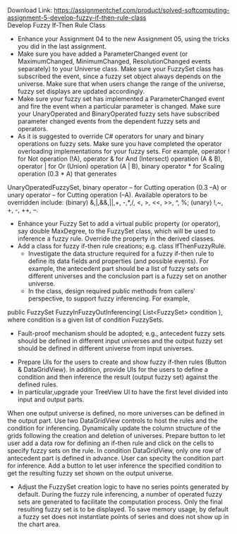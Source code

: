 Download Link: https://assignmentchef.com/product/solved-softcomputing-assignment-5-develop-fuzzy-if-then-rule-class
<br>
Develop Fuzzy If-Then Rule Class

<ul>

 <li>Enhance your Assignment 04 to the new Assignment 05, using the tricks you did in the last assignment.</li>

 <li>Make sure you have added a ParameterChanged event (or MaximumChanged, MinimumChanged, ResolutionChanged events separately) to your Universe class. Make sure your FuzzySet class has subscribed the event, since a fuzzy set object always depends on the universe. Make sure that when users change the range of the universe, fuzzy set displays are updated accordingly.</li>

 <li>Make sure your fuzzy set has implemented a ParameterChanged event and fire the event when a particular parameter is changed. Make sure your UnaryOperated and BinaryOperated fuzzy sets have subscribed parameter changed events from the dependent fuzzy sets and operators.</li>

 <li>As it is suggested to override C# operators for unary and binary operations on fuzzy sets. Make sure you have completed the operator overloading implementations for your fuzzy sets. For example, operator ! for Not operation (!A), operator &amp; for And (Intersect) operation (A &amp; B), operator | for Or (Union) operation (A | B), binary operator * for Scaling operation (0.3 * A) that generates</li>

</ul>

UnaryOperatedFuzzySet, binary operator – for Cutting operation (0.3 –A) or unary operator – for Cutting operation (–A). Available operators to be overridden include: (binary) &amp;,|,&amp;&amp;,||,+, -,*,/, &lt;, &gt;, &lt;&lt;, &gt;&gt;, ^, %; (unary) !,~, +, -, ++, –.

<ul>

 <li>Enhance your Fuzzy Set to add a virtual public property (or operator), say double MaxDegree, to the FuzzySet class, which will be used to inference a fuzzy rule. Override the property in the derived classes.</li>

 <li>Add a class for fuzzy if-then rule creations; e.g. class IfThenFuzzyRule.

  <ul>

   <li>Investigate the data structure required for a fuzzy if-then rule to define its data fields and properties (and possible events). For example, the antecedent part should be a list of fuzzy sets on different universes and the conclusion part is a fuzzy set on another universe.</li>

   <li>In the class, design required public methods from callers’ perspective, to support fuzzy inferencing. For example,</li>

  </ul></li>

</ul>

public FuzzySet FuzzyInFuzzyOutInferencing( List&lt;FuzzySet&gt; condition ),  where condition is a given list of condition FuzzySets.

<ul>

 <li>Fault-proof mechanism should be adopted; e.g., antecedent fuzzy sets should be defined in different input universes and the output fuzzy set should be defined in different universe from input universes.</li>

</ul>

<ul>

 <li>Prepare UIs for the users to create and show fuzzy if-then rules (Button &amp; DataGridView). In addition, provide UIs for the users to define a condition and then inference the result (output fuzzy set) against the defined rules.</li>

 <li>In particular,upgrade your TreeView UI to have the first level divided into input and output parts.</li>

</ul>

When one output universe is defined, no more universes can be defined in the output part. Use two DataGridView controls to host the rules and the condition for inferencing. Dynamically update the column structure of the grids following the creation and deletion of universes. Prepare button to let user add a data row for defining an if-then rule and click on the cells to specify fuzzy sets on the rule. In condition DataGridView, only one row of antecedent part is defined in advance. User can specity the condition part for inference. Add a button to let user inference the specified condition to get the resulting fuzzy set shown on the output universe.

<ul>

 <li>Adjust the FuzzySet creation logic to have no series points generated by default. During the fuzzy rule inferencing, a number of operated fuzzy sets are generated to facilitate the computation process. Only the final resulting fuzzy set is to be displayed. To save memory usage, by default a fuzzy set does not instantiate points of series and does not show up in the chart area.</li>

</ul>